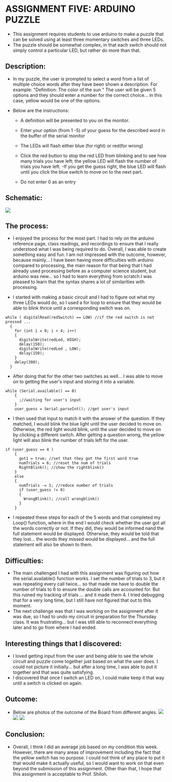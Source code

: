 # ASSIGNMENT FIVE: ARDUINO PUZZLE
- This assignment requires students to use arduino to make a puzzle that can be solved using at least three momentary switches and three LEDs.
- The puzzle should be somewhat complex, in that each switch should not simply control a particular LED, but rather do more than that.

## Description:
- In my puzzle, the user is prompted to select a word from a list of multiple choice words after they have been shown a description. For example:
    "Definition: The color of the sun "
    The user will be given 5 options and they should enter a number for the correct choice... in this case, yellow would be one of the options.

- Below are the instructions:
   - A definition will be presented to you on the monitor.
   - Enter your option (from 1 -5) of your guess for the described word in the buffer of the serial monitor
   - The LEDs will flash either blue (for right) or red(for wrong)
   - Click the red button to stop the red LED from blinking and to see how many trials you have left; the yellow LED will flash the number of trials you have left.
   -If you get the guess right, the blue LED will flash until you click the blue switch to move on to the next part.

   - Do not enter 0 as an entry

## Schematic:
![](Media/Schematic.jpg)
## The process:
- I enjoyed the process for the most part. I had to rely on the arduino reference page, class readings, and recordings to ensure that I really understood what I was being required to do. Overall, I was able to create something easy and fun. I am not impressed with the outcome, however, because mainly... I have been having more difficulties with arduino compared to processing, the main reason for that being that I had already used processing before as a computer science student, but arduino was new... so I had to learn everything from scratch.I was pleased to learn that the syntax shares a lot of similarities with processing.

- I started with making a basic circuit and I had to figure out what my three LEDs would do, so I used a for loop to ensure that they would be able to blink thrice until a corresponding switch was on.

```Arduino
while ( digitalRead(redSwitch) == LOW) //if the red switch is not pressed ... 
  {
    for (int i = 0; i < 4; i++)
    {
      digitalWrite(redLed, HIGH);
      delay(150);
      digitalWrite(redLed , LOW);
      delay(150);
    }
    delay(300);
  }
```

- After doing that for the other two switches as well... I was able to move on to getting the user's input and storing it into a variable.
```Arduino
while (Serial.available() == 0)
    {
      ;//waiting for user's input
    }
    user_guess = Serial.parseInt(); //get user's input
```

- I then used that input to match it with the answer of the question. If they matched, I would blink the blue light until the user decided to move on. Otherwise, the red light would blink, until the user decided to move on by clicking a different switch. After getting a question wrong, the yellow light will also blink the number of trials left for the user. 

```Arduino
if (user_guess == 4 ) 
    {
      got1 = true; //set that they got the first word true
      numTrials = 6; //reset the num of trials
      RightBlink(); //show the rightblink()
    }
    else 
    {
      numTrials -= 1; //reduce number of trials
      if (user_guess != 0)
      {
        WrongBlink(); //call wrongblink()
      }
    }

```

- I repeated these steps for each of the 5 words and that completed my Loop() function, where in the end I would check whether the user got all the words correctly or not. If they did, they would be informed nand the full statement would be displayed. Otherwise, they would be told that they lost... the words they missed would be displayed... and the full statement will also be shown to them.

## Difficulties:
- The main challenged I had with this assignment was figuring out how the serial.available() function works. I set the number of trials to 3, but it was repeating every call twice... so that made me have to double the number of trials to 6 to ensure the double calls are accounted for. But this ruined my tracking of trials ... and it made them 4. I tried debugging that for a very long time, but I still have not figured that out to this moment.
- The next challenge was that I was working on the assignment after it was due, so I had to undo my circuit in preparation for the Thursday class. It was frustrating... but I was still able to reconnect everything later and to go from where I had ended. 

## Interesting things that I discovered:
- I loved getting input from the user and being able to see the whole circuit and puzzle come together just based on what the user does. I could not picture it initially... but after a long time, I was able to put it together and that was quite satisfying.
- I discovered that once I switch an LED on, I could make keep it that way until a switch is clicked on again.

## Outcome:
- Below are photos of the outcome of the Board from different angles.
![](Media/4388.jpg)
![](Media/73669.jpg)
![](Media/87675.jpg)

## Conclusion:
- Overall, I think I did an average job based on my condition this week. However, there are many areas of improvement including the fact that the yellow switch has no purpose. I could not think of any place to put it that would make it actually useful, so I would want to work on that even beyond the submission of this assignment. Other than that, I hope that this assignment is acceptable to Prof. Shiloh.
